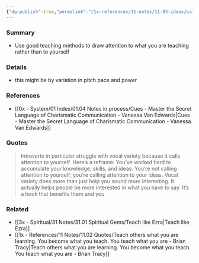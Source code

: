 ```yaml
---
{"dg-publish":true,"permalink":"/1x-references/11-notes/11-03-ideas/call-attention-to-the-idea-rather-than-to-yourself/","title":"Call attention to the idea rather than to yourself","created":"2024-08-28T22:55:31.889+03:00","updated":"2024-08-28T22:57:29.575+03:00"}
---
```



### Summary
- Use good teaching methods to draw attention to what you are teaching rather than to yourself

### Details
- this might be by variation in pitch pace and power

### References
- [[0x - System/01 Index/01.04 Notes in process/Cues - Master the Secret Language of Charismatic Communication - Vanessa Van Edwards\|Cues - Master the Secret Language of Charismatic Communication - Vanessa Van Edwards]]

### Quotes
> Introverts in particular struggle with vocal variety because it calls attention to yourself. Here’s a reframe: You’ve worked hard to accumulate your knowledge, skills, and ideas. You’re not calling attention to yourself; you’re calling attention to your ideas. Vocal variety does more than just help you sound more interesting. It actually helps people be more interested in what you have to say. It’s a hook that benefits them and you

### Related
- [[3x - Spiritual/31 Notes/31.01 Spiritual Gems/Teach like Ezra\|Teach like Ezra]]
- [[1x - References/11 Notes/11.02 Quotes/Teach others what you are learning. You become what you teach. You teach what you are - Brian Tracy\|Teach others what you are learning. You become what you teach. You teach what you are - Brian Tracy]]